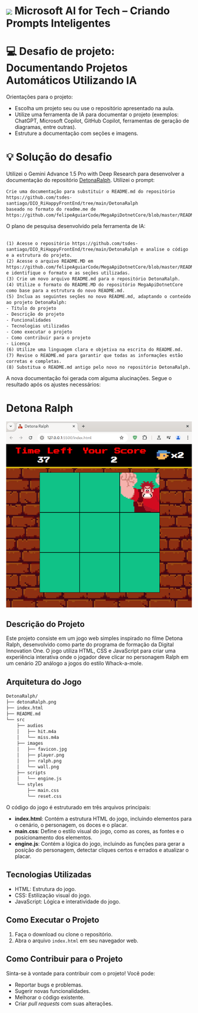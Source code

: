 <h1>
    <a href="https://www.dio.me/">
     <img align="center" width="40px" src="https://hermes.digitalinnovation.one/assets/diome/logo-minimized.png"></a>
    <span>Microsoft AI for Tech – Criando Prompts Inteligentes</span>
</h1>

# :computer: Desafio de projeto: Documentando Projetos Automáticos Utilizando IA

Orientações para o projeto:

- Escolha um projeto seu ou use o repositório apresentado na aula.
- Utilize uma ferramenta de IA para documentar o projeto (exemplos: ChatGPT, Microsoft Copilot, GitHub Copilot, ferramentas de geração de diagramas, entre outras).
- Estruture a documentação com seções e imagens.

# :bulb: Solução do desafio

Utilizei o Gemini Advance 1.5 Pro with Deep Research para desenvolver a documentação do repositório [DetonaRalph](https://github.com/tsdes-santiago/DIO_RiHappyFrontEnd/blob/main/DetonaRalph/README.md). Utilizei o prompt:

```
Crie uma documentação para substituir o README.md do repositório https://github.com/tsdes-santiago/DIO_RiHappyFrontEnd/tree/main/DetonaRalph 
baseado no formato do readme.me de https://github.com/felipeAguiarCode/MegaApiDotnetCore/blob/master/README.MD
```
O plano de pesquisa desenvolvido pela ferramenta de IA:

```

(1) Acesse o repositório https://github.com/tsdes-santiago/DIO_RiHappyFrontEnd/tree/main/DetonaRalph e analise o código e a estrutura do projeto.
(2) Acesse o arquivo README.MD em https://github.com/felipeAguiarCode/MegaApiDotnetCore/blob/master/README.MD e identifique o formato e as seções utilizadas.
(3) Crie um novo arquivo README.md para o repositório DetonaRalph.
(4) Utilize o formato do README.MD do repositório MegaApiDotnetCore como base para a estrutura do novo README.md.
(5) Inclua as seguintes seções no novo README.md, adaptando o conteúdo ao projeto DetonaRalph:
- Título do projeto
- Descrição do projeto
- Funcionalidades
- Tecnologias utilizadas
- Como executar o projeto
- Como contribuir para o projeto
- Licença
(6) Utilize uma linguagem clara e objetiva na escrita do README.md.
(7) Revise o README.md para garantir que todas as informações estão corretas e completas.
(8) Substitua o README.md antigo pelo novo no repositório DetonaRalph.
```

A nova documentação foi gerada com alguma alucinações. Segue o resultado após os ajustes necessários:

# Detona Ralph
<img src="https://raw.githubusercontent.com/tsdes-santiago/DIO_RiHappyFrontEnd/refs/heads/main/DetonaRalph/detonaRalph.png">

## Descrição do Projeto

Este projeto consiste em um jogo web simples inspirado no filme Detona Ralph, desenvolvido como parte do programa de formação da Digital Innovation One. O jogo utiliza HTML, CSS e JavaScript para criar uma experiência interativa onde o jogador deve clicar no personagem Ralph em um cenário 2D análogo a jogos do estilo Whack-a-mole.

## Arquitetura do Jogo

```console
DetonaRalph/
├── detonaRalph.png
├── index.html
├── README.md
└── src
    ├── audios
    │   ├── hit.m4a
    │   └── miss.m4a
    ├── images
    │   ├── favicon.jpg
    │   ├── player.png
    │   ├── ralph.png
    │   └── wall.png
    ├── scripts
    │   └── engine.js
    └── styles
        ├── main.css
        └── reset.css
```

O código do jogo é estruturado em três arquivos principais:

- **index.html**: Contém a estrutura HTML do jogo, incluindo elementos para o cenário, o personagem, os doces e o placar.
- **main.css**: Define o estilo visual do jogo, como as cores, as fontes e o posicionamento dos elementos.
- **engine.js**: Contém a lógica do jogo, incluindo as funções para gerar a posição do personagem, detectar cliques certos e errados e atualizar o placar.

## Tecnologias Utilizadas

-   HTML: Estrutura do jogo.
-   CSS: Estilização visual do jogo.
-   JavaScript: Lógica e interatividade do jogo.

## Como Executar o Projeto

1.  Faça o download ou clone o repositório.
2.  Abra o arquivo `index.html` em seu navegador web.

## Como Contribuir para o Projeto

Sinta-se à vontade para contribuir com o projeto! Você pode:

-   Reportar bugs e problemas.
-   Sugerir novas funcionalidades.
-   Melhorar o código existente.
-   Criar _pull requests_ com suas alterações.
